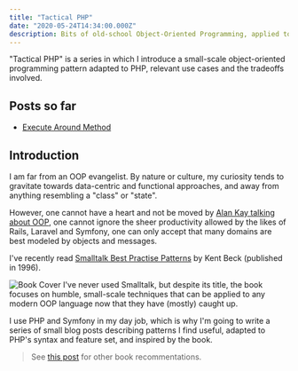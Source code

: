 ```yaml
---
title: "Tactical PHP"
date: "2020-05-24T14:34:00.000Z"
description: Bits of old-school Object-Oriented Programming, applied to PHP
---
```


"Tactical PHP" is a series in which I introduce a small-scale object-oriented programming pattern adapted to PHP, relevant use cases and the tradeoffs involved.

## Posts so far

* [Execute Around Method](/tactical-php/execute-around-method)

## Introduction

I am far from an OOP evangelist. By nature or culture, my curiosity tends to gravitate towards data-centric and functional approaches, and away from anything resembling a "class" or "state".  

However, one cannot have a heart and not be moved by [Alan Kay talking about OOP](https://www.youtube.com/watch?v=NdSD07U5uBs), one cannot ignore the sheer productivity allowed by the likes of Rails, Laravel and Symfony, one can only accept that many domains are best modeled by objects and messages.

I've recently read [Smalltalk Best Practise Patterns](https://www.oreilly.com/library/view/smalltalk-best-practice/9780132852098/) by Kent Beck (published in 1996).  

![Book Cover](/smalltalk-best-practise-patterns.jpeg)
I've never used Smalltalk, but despite its title, the book focuses on humble, small-scale techniques that can be applied to any modern OOP language now that they have (mostly) caught up.

I use PHP and Symfony in my day job, which is why I'm going to write a series of small blog posts describing patterns I find useful, adapted to PHP's syntax and feature set, and inspired by the book.

> See [this post](/learning-resources/) for other book recommentations.
